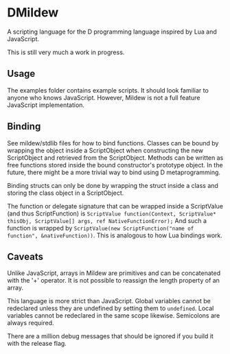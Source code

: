 # DMildew

A scripting language for the D programming language inspired by Lua and JavaScript.

This is still very much a work in progress.

## Usage

The examples folder contains example scripts. It should look familiar to anyone who knows JavaScript. However, Mildew is not a full feature JavaScript implementation.

## Binding

See mildew/stdlib files for how to bind functions. Classes can be bound by wrapping the object inside a ScriptObject when constructing the new ScriptObject and retrieved from the ScriptObject. Methods can be written as free functions stored inside the bound constructor's prototype object. In the future, there might be a more trivial way to bind using D metaprogramming.

Binding structs can only be done by wrapping the struct inside a class and storing the class object in a ScriptObject.

The function or delegate signature that can be wrapped inside a ScriptValue (and thus ScriptFunction) is `ScriptValue function(Context, ScriptValue* thisObj, ScriptValue[] args, ref NativeFunctionError);` And such a function is wrapped by `ScriptValue(new ScriptFunction("name of function", &nativeFunction))`. This is analogous to how Lua bindings work.

## Caveats

Unlike JavaScript, arrays in Mildew are primitives and can be concatenated with the '+' operator. It is not possible to reassign the length property of an array.

This language is more strict than JavaScript. Global variables cannot be redeclared unless they are undefined by setting them to
`undefined`. Local variables cannot be redeclared in the same scope likewise. Semicolons are always required.

There are a million debug messages that should be ignored if you build it with the release flag.
